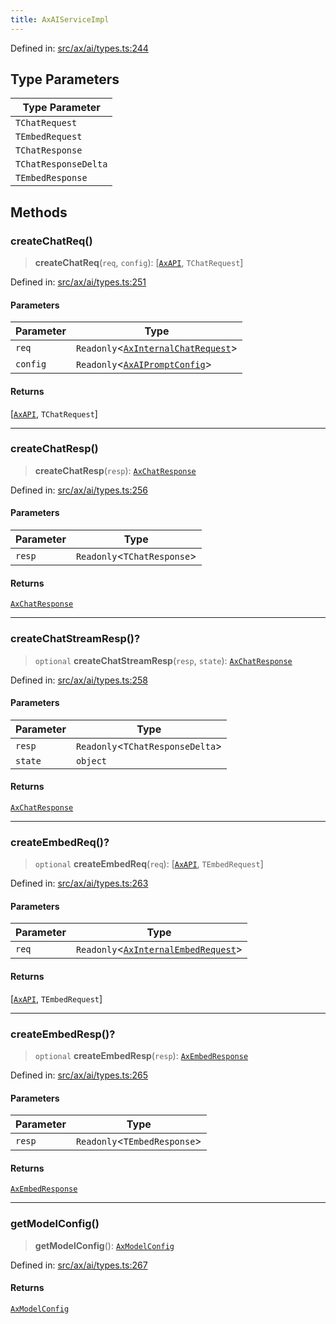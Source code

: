 ```yaml
---
title: AxAIServiceImpl
---
```


Defined in: [src/ax/ai/types.ts:244](#apidocs/httpsgithubcomax-llmaxblob3b79ada8d723949fcd8a76c2b6f48cf69d8394f8srcaxaitypestsl244)

## Type Parameters

| Type Parameter |
| ------ |
| `TChatRequest` |
| `TEmbedRequest` |
| `TChatResponse` |
| `TChatResponseDelta` |
| `TEmbedResponse` |

## Methods

<a id="createChatReq"></a>

### createChatReq()

> **createChatReq**(`req`, `config`): \[[`AxAPI`](#apidocs/typealiasaxapi), `TChatRequest`\]

Defined in: [src/ax/ai/types.ts:251](#apidocs/httpsgithubcomax-llmaxblob3b79ada8d723949fcd8a76c2b6f48cf69d8394f8srcaxaitypestsl251)

#### Parameters

| Parameter | Type |
| ------ | ------ |
| `req` | `Readonly`\<[`AxInternalChatRequest`](#apidocs/typealiasaxinternalchatrequest)\> |
| `config` | `Readonly`\<[`AxAIPromptConfig`](#apidocs/typealiasaxaipromptconfig)\> |

#### Returns

\[[`AxAPI`](#apidocs/typealiasaxapi), `TChatRequest`\]

***

<a id="createChatResp"></a>

### createChatResp()

> **createChatResp**(`resp`): [`AxChatResponse`](#apidocs/typealiasaxchatresponse)

Defined in: [src/ax/ai/types.ts:256](#apidocs/httpsgithubcomax-llmaxblob3b79ada8d723949fcd8a76c2b6f48cf69d8394f8srcaxaitypestsl256)

#### Parameters

| Parameter | Type |
| ------ | ------ |
| `resp` | `Readonly`\<`TChatResponse`\> |

#### Returns

[`AxChatResponse`](#apidocs/typealiasaxchatresponse)

***

<a id="createChatStreamResp"></a>

### createChatStreamResp()?

> `optional` **createChatStreamResp**(`resp`, `state`): [`AxChatResponse`](#apidocs/typealiasaxchatresponse)

Defined in: [src/ax/ai/types.ts:258](#apidocs/httpsgithubcomax-llmaxblob3b79ada8d723949fcd8a76c2b6f48cf69d8394f8srcaxaitypestsl258)

#### Parameters

| Parameter | Type |
| ------ | ------ |
| `resp` | `Readonly`\<`TChatResponseDelta`\> |
| `state` | `object` |

#### Returns

[`AxChatResponse`](#apidocs/typealiasaxchatresponse)

***

<a id="createEmbedReq"></a>

### createEmbedReq()?

> `optional` **createEmbedReq**(`req`): \[[`AxAPI`](#apidocs/typealiasaxapi), `TEmbedRequest`\]

Defined in: [src/ax/ai/types.ts:263](#apidocs/httpsgithubcomax-llmaxblob3b79ada8d723949fcd8a76c2b6f48cf69d8394f8srcaxaitypestsl263)

#### Parameters

| Parameter | Type |
| ------ | ------ |
| `req` | `Readonly`\<[`AxInternalEmbedRequest`](#apidocs/typealiasaxinternalembedrequest)\> |

#### Returns

\[[`AxAPI`](#apidocs/typealiasaxapi), `TEmbedRequest`\]

***

<a id="createEmbedResp"></a>

### createEmbedResp()?

> `optional` **createEmbedResp**(`resp`): [`AxEmbedResponse`](#apidocs/typealiasaxembedresponse)

Defined in: [src/ax/ai/types.ts:265](#apidocs/httpsgithubcomax-llmaxblob3b79ada8d723949fcd8a76c2b6f48cf69d8394f8srcaxaitypestsl265)

#### Parameters

| Parameter | Type |
| ------ | ------ |
| `resp` | `Readonly`\<`TEmbedResponse`\> |

#### Returns

[`AxEmbedResponse`](#apidocs/typealiasaxembedresponse)

***

<a id="getModelConfig"></a>

### getModelConfig()

> **getModelConfig**(): [`AxModelConfig`](#apidocs/typealiasaxmodelconfig)

Defined in: [src/ax/ai/types.ts:267](#apidocs/httpsgithubcomax-llmaxblob3b79ada8d723949fcd8a76c2b6f48cf69d8394f8srcaxaitypestsl267)

#### Returns

[`AxModelConfig`](#apidocs/typealiasaxmodelconfig)
